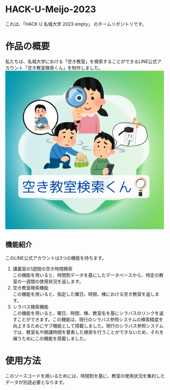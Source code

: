 # HACK-U-Meijo-2023
これは、「HACK U 名城大学 2023 empty」 のチームリポジトリです。
# 作品の概要
私たちは、名城大学における「空き教室」を検索することができるLINE公式アカウント「空き教室検索くん」を制作しました。
![icon](empty-icon-new.png)

## 機能紹介
このLINE公式アカウントは3つの機能を持ちます。
1. 講義室の1週間の空き時間検索  
   この機能を用いると、時間割データを基にしたデータベースから、特定の教室の一週間の使用状況を返します。
2. 空き教室検索機能  
   この機能を用いると、指定した曜日、時間、棟における空き教室を返します。
3. シラバス検索機能  
   この機能を用いると、曜日、時間、棟、教室名を基にシラバスのリンクを返すことができます。この機能は、現行のシラバス参照システムの検索精度を向上するためにサブ機能として搭載しました。現行のシラバス参照システムでは、教室名や開講時間を要素した検索を行うことができないため、それを補うためにこの機能を搭載しました。

# 使用方法
このソースコードを用いるためには、時間割を基に、教室の使用状況を集約したデータが別途必要となります。